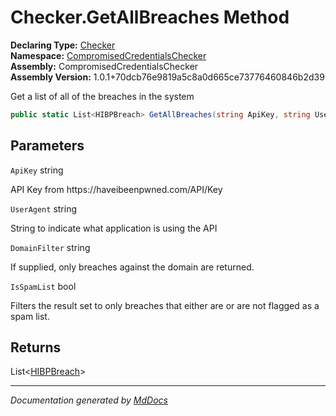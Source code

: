 ﻿<!--  
  <auto-generated>   
    The contents of this file were generated by a tool.  
    Changes to this file may be list if the file is regenerated  
  </auto-generated>   
-->

# Checker.GetAllBreaches Method

**Declaring Type:** [Checker](../index.md)  
**Namespace:** [CompromisedCredentialsChecker](../../index.md)  
**Assembly:** CompromisedCredentialsChecker  
**Assembly Version:** 1.0.1+70dcb76e9819a5c8a0d665ce73776460846b2d39

Get a list of all of the breaches in the system

```csharp
public static List<HIBPBreach> GetAllBreaches(string ApiKey, string UserAgent, string DomainFilter = "", bool IsSpamList = false);
```

## Parameters

`ApiKey`  string

API Key from https:\/\/haveibeenpwned.com\/API\/Key

`UserAgent`  string

String to indicate what application is using the API

`DomainFilter`  string

If supplied, only breaches against the domain are returned.

`IsSpamList`  bool

Filters the result set to only breaches that either are or are not flagged as a spam list.

## Returns

List\<[HIBPBreach](../../HIBPBreach/index.md)\>

___

*Documentation generated by [MdDocs](https://github.com/ap0llo/mddocs)*
